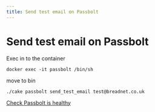 ```yaml
---
title: Send test email on Passbolt
---
```


# Send test email on Passbolt

Exec in to the container

```shell
docker exec -it passbolt /bin/sh
```

move to bin

```shell
./cake passbolt send_test_email test@breadnet.co.uk
```

[Check Passbolt is healthy](check-passbolt-is-healthy.md)
